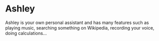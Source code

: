 # Ashley
Ashley is your own personal assistant and has many features such as playing music, searching something on Wikipedia, recording your voice, doing calculations...
